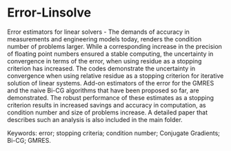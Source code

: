 # Error-Linsolve
Error estimators for linear solvers -
The demands of accuracy in measurements and engineering models today, renders the condition number of problems larger. While a corresponding increase in the precision of floating point numbers ensured a stable computing, the uncertainty in convergence in terms of the error, when using residue as a stopping criterion has increased. The codes demonstrate the uncertainty in convergence when using relative residue as a stopping criterion for iterative solution of linear systems. Add-on estimators of the error for the GMRES and the naive Bi-CG algorithms that have been proposed so far, are demonstrated. The robust performance of these estimates as a stopping criterion results in increased savings and accuracy in computation, as condition number and size of problems increase. A detailed paper that describes such an analysis is also included in the main folder.

Keywords: error; stopping criteria; condition number; Conjugate Gradients; Bi-CG; GMRES.
